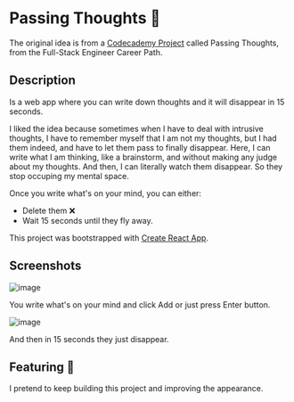 # Passing Thoughts :thought_balloon:

The original idea is from a [Codecademy Project](https://www.codecademy.com/learn) called Passing Thoughts, from the Full-Stack Engineer Career Path.

## Description
Is a web app where you can write down thoughts and it will disappear in 15 seconds.

I liked the idea because sometimes when I have to deal with intrusive thoughts, I have to remember myself that I am not my thoughts, but I had them indeed, and have to let them pass to finally disappear.
Here, I can write what I am thinking, like a brainstorm, and without making any judge about my thoughts. And then, I can literally watch them disappear. So they stop occuping my mental space.

Once you write what's on your mind, you can either:
- Delete them :x:
- Wait 15 seconds until they fly away.

This project was bootstrapped with [Create React App](https://github.com/facebook/create-react-app).

## Screenshots
![image](https://user-images.githubusercontent.com/123627632/221600325-ea2266a5-af16-4eeb-84fb-a30a84b8aae1.png)

You write what's on your mind and click Add or just press Enter button.


![image](https://user-images.githubusercontent.com/123627632/221602933-8fde7418-bf65-4ceb-b66e-1e41034d7126.png)

And then in 15 seconds they just disappear.

## Featuring :wrench:

I pretend to keep building this project and improving the appearance.
